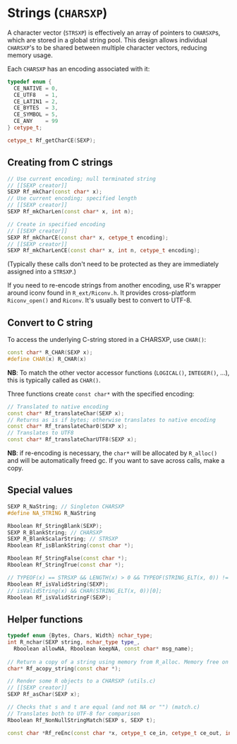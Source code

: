 # Strings (`CHARSXP`)

A character vector (`STRSXP`) is effectively an array of pointers to `CHARSXP`s, which are stored in a global string pool. This design allows individual `CHARSXP`'s to be shared between multiple character vectors, reducing memory usage. 

Each `CHARSXP` has an encoding associated with it:

```cpp
typedef enum {
  CE_NATIVE = 0,
  CE_UTF8   = 1,
  CE_LATIN1 = 2,
  CE_BYTES  = 3,
  CE_SYMBOL = 5,
  CE_ANY    = 99
} cetype_t;

cetype_t Rf_getCharCE(SEXP);
```

## Creating from C strings

```cpp
// Use current encoding; null terminated string
// [[SEXP creator]]
SEXP Rf_mkChar(const char* x);
// Use current encoding; specified length
// [[SEXP creator]]
SEXP Rf_mkCharLen(const char* x, int n);

// Create in specified encoding
// [[SEXP creator]]
SEXP Rf_mkCharCE(const char* x, cetype_t encoding);
// [[SEXP creator]]
SEXP Rf_mkCharLenCE(const char* x, int n, cetype_t encoding);
```

(Typically these calls don't need to be protected as they are immediately assigned into a `STRSXP`.)

If you need to re-encode strings from another encoding, use R's wrapper around iconv found in `R_ext/Riconv.h`. It provides cross-platform `Riconv_open()` and `Riconv`. It's usually best to convert to UTF-8.

## Convert to C string

To access the underlying C-string stored in a CHARSXP, use `CHAR()`:

```cpp
const char* R_CHAR(SEXP x);
#define CHAR(x) R_CHAR(x)
```

__NB__: To match the other vector accessor functions (`LOGICAL()`, `INTEGER()`, ...), this is typically called as `CHAR()`.

Three functions create `const char*` with the specified encoding:

```cpp
// Translated to native encoding
const char* Rf_translateChar(SEXP x);
// Returns as is if bytes; otherwise translates to native encoding
const char* Rf_translateChar0(SEXP x);
// Translates to UTF8
const char* Rf_translateCharUTF8(SEXP x);
```

__NB__: if re-encoding is necessary, the `char*` will be allocated by `R_alloc()` and will be automatically freed gc. If you want to save across calls, make a copy.

## Special values

```cpp
SEXP R_NaString; // Singleton CHARSXP
#define NA_STRING R_NaString

Rboolean Rf_StringBlank(SEXP);
SEXP R_BlankString; // CHARSXP
SEXP R_BlankScalarString; // STRSXP
Rboolean Rf_isBlankString(const char *);

Rboolean Rf_StringFalse(const char *);
Rboolean Rf_StringTrue(const char *);

// TYPEOF(x) == STRSXP && LENGTH(x) > 0 && TYPEOF(STRING_ELT(x, 0)) != NILSXP;
Rboolean Rf_isValidString(SEXP);
// isValidString(x) && CHAR(STRING_ELT(x, 0))[0];
Rboolean Rf_isValidStringF(SEXP);
```

## Helper functions

```cpp
typedef enum {Bytes, Chars, Width} nchar_type;
int R_nchar(SEXP string, nchar_type type_,
  Rboolean allowNA, Rboolean keepNA, const char* msg_name);
  
// Return a copy of a string using memory from R_alloc. Memory free on gc
char* Rf_acopy_string(const char *);

// Render some R objects to a CHARSXP (utils.c)
// [[SEXP creator]]
SEXP Rf_asChar(SEXP x); 

// Checks that s and t are equal (and not NA or "") (match.c)
// Translates both to UTF-8 for comparison
Rboolean Rf_NonNullStringMatch(SEXP s, SEXP t);

const char *Rf_reEnc(const char *x, cetype_t ce_in, cetype_t ce_out, int subst);
```
